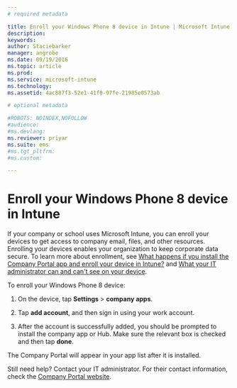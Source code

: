 ```yaml
---
# required metadata

title: Enroll your Windows Phone 8 device in Intune | Microsoft Intune
description:
keywords:
author: Staciebarker
manager: angrobe
ms.date: 09/19/2016
ms.topic: article
ms.prod:
ms.service: microsoft-intune
ms.technology:
ms.assetid: 4ac887f3-52e1-41f0-97fe-21985e0573ab

# optional metadata

#ROBOTS: NOINDEX,NOFOLLOW
#audience:
#ms.devlang:
ms.reviewer: priyar
ms.suite: ems
#ms.tgt_pltfrm:
#ms.custom:

---
```



# Enroll your Windows Phone 8 device in Intune

If your company or school uses Microsoft Intune, you can enroll your devices to get access to company email, files, and other resources. Enrolling your devices enables your organization to keep corporate data secure. To learn more about enrollment, see [What happens if you install the Company Portal app and enroll your device in Intune?](what-happens-if-you-install-the-company-portal-app-and-enroll-your-device-in-intune-windows.md) and [What your IT administrator can and can't see on your device](what-can-your-it-administrator-see-when-you-enroll-your-device-in-intune-windows.md).


To enroll your Windows Phone 8 device:

1.  On the device, tap  **Settings** &gt; **company apps**.

2.  Tap **add account**, and then sign in using your work account.

3.  After the account is successfully added, you should be prompted to install the company app or Hub. Make sure the relevant box is checked and then tap **done**.

The Company Portal will appear in your app list after it is installed.

Still need help? Contact your IT administrator. For their contact information, check the [Company Portal website](http://portal.manage.microsoft.com).


